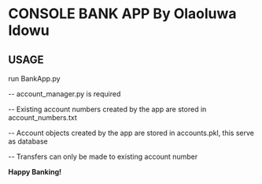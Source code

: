 # CONSOLE BANK APP By Olaoluwa Idowu


## USAGE

run BankApp.py

-- account_manager.py is required

-- Existing account numbers created by the app are stored in account_numbers.txt

-- Account objects created by the app are stored in accounts.pkl, this serve as database

-- Transfers can only be made to existing account number 


**Happy Banking!**